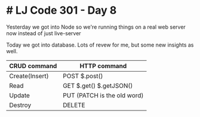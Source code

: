 <h1># LJ Code 301 - Day 8</h1>

<p>Yesterday we got into Node so we're running things on a real web server now instead of just live-server</p>

<p>Today we got into database.  Lots of revew for me, but some new insights as well.</p>

CRUD command     | HTTP command
-----------------|------------------------------
Create(Insert)   | POST $.post()
Read             | GET $.get() $.getJSON()
Update           | PUT (PATCH is the old word)
Destroy          | DELETE
